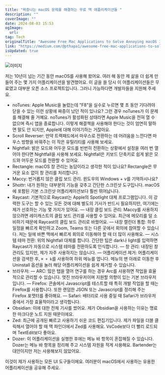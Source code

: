 ```yaml
---
title: "짜증나는 macOS 문제를 해결하는 무료 맥 애플리케이션들 "
description: ""
coverImage: ""
date: 2024-08-03 15:53
ogImage: 
  url: 
tag: Tech
originalTitle: "Awesome Free Mac Applications to Solve Annoying macOS Issues"
link: "https://medium.com/@pthapa1/awesome-free-mac-applications-to-solve-annoying-macos-issues-330849fcbd9f"
isUpdated: true
---
```







![이미지](/assets/img/AwesomeFreeMacApplicationstoSolveAnnoyingmacOSIssues_0.png)

저는 10년이 넘는 기간 동안 macOS를 사용해 왔어요. 여러 해 동안 제 삶을 더 쉽게 만들어 주는 몇 가지 어플리케이션을 발견했어요. 이 글을 쓸 당시 이 어플리케이션들은 무료였고 대부분 오픈 소스 프로젝트입니다. 그러니 가능하다면 개발자들을 지원해 주세요.

- noTunes: Apple Music을 눌렀는데 "F8"을 실수로 누르면 몇 초 동안 기다려야 닫을 수 있는 이런 상황에 짜증이 났던 적이 있나요? 그런 경우 noTunes가 이 문제를 해결해 줄 거예요. noTunes가 활성화된 상태라면 Apple Music을 전혀 열 수 없으며 즉시 앱을 종료합니다. 이렇게 해결책을 사용해야 한다는 것이 엄연히 말하면 말도 안 되지만, Apple에 대해 이야기하는 거잖아요.
- Scroll Reverser: 만약 트랙패드에서 마우스로 전환하는 데 어려움을 느낀다면 마우스 방향을 바꿔주는 이 작은 유틸리티를 사용해 보세요.
- Nightfall: 밝은 모드와 어두운 모드를 빈번히 전환하는 상황에서 설정을 여러 번 열어야 한다면 Nightfall을 사용해 보세요. Nightfall은 키보드 단축키로 쉽게 밝은 모드와 어두운 모드를 전환할 수 있어요.
- Rectangle: macOS 창 관리는 농담이라고 생각한 적이 있나요? Rectangle은 무거운 요소 없이 창 관리를 처리합니다.
- Maccy: 번거롭지 않은 클립 보드 관리. 윈도우의 Windows + v를 기억하시나요?
- Shottr: 내가 원하는 대부분의 기능을 갖추고 간단한 스크린샷 도구입니다. macOS에 포함된 기본 스크린샷 어플리케이션보다 훨씬 뛰어납니다.
- Raycast: 기본적으로 Raycast는 Apple의 Spotlight 대체 프로그램입니다. 이 강력한 도구는 할 수 있는 모든 것에 대해 별도의 기사가 반드시 필요하지만, 여기에는 제가 선호하는 기능 몇 가지가 있어요.
  — 내장 클립 보드 관리: Maccy를 사용하지 않으려면 레이캐스트의 클립 보드 관리를 사용할 수 있어요. 최근에 메모리를 덜 소비하기 때문에 Raycast의 클립 보드 관리로 바꿨어요.
  — 내장 캘린더 통합: 하루 일정을 빠르게 확인하고 Zoom, Teams 또는 다른 곳에서 회의에 참여할 수 있습니다. 저는 일에 바쁜 맥에서 빠르게 회의로 이동해야 할 때 더 많이 사용해요.
  — 시스템 테마 전환: 위의 Nightfall 대체를 합니다. 간단한 팁은 dark나 light를 입력하면 Raycast가 자동으로 시스템 테마를 전환하도록 인식합니다.
  — 창 관리: 내장된 창 관리도 있지만, 제가 자주 사용하지는 않습니다.
  — 어플리케이션 제거: 어플리케이션을 검색한 후, `⌘ + k`를 사용하여 하위 메뉴를 엽니다. 메뉴의 맨 아래로 이동한 후 Uninstall 옵션을 눌러 해당 어플리케이션을 쉽게 제거할 수 있습니다.
- 브라우저:
  — ARC: 많은 탭을 열어 연구를 하는 경우 Arc를 사용하면 작업을 효율적으로 관리할 수 있습니다. 멋진 브라우저이며 지원할 의향이 있는 기본 브라우저입니다.
  — Firefox: 콘솔에서 Javascript를 테스트할 때 특히 개발 작업을 할 때는 Firefox를 사용합니다. 또한 랜덤한 JSON 또는 Javascript를 정리해 주는 Firefox 포맷터를 좋아해요.
  — Safari: 배터리로 사용 중일 때 Safari가 브라우저 중에서 가장 효율적이라고 생각합니다.
- Obsidian: 이에 대한 전체 기사를 썼어요. 제가 Obsidian을 사용하는 이유는 명료한 마크다운 노트 지원 때문이에요.
- Zed: 최근에 공개된 빠르고 사용하기 쉬운 코드 편집기입니다. 제가 파일을 더블 클릭해서 열어야 할 때 맥 파인더에서 Zed를 사용해요. VsCode보다 더 빨리 로드되며 TextEdit보다 좋아요.
- Dozer: 이 어플리케이션을 실행한 후에는 메뉴 바 항목이 혼잡해질 수 있습니다. Dozer는 메뉴 바 항목을 정리해 주고 시스템 자원을 적게 사용해요. Bartender는 대안이지만 저는 사용해보지 않았어요.

이것이 제가 사용하는 모든 UI 도구들이에요. 여러분이 macOS에서 사용하는 유용한 어플리케이션을 공유해 주세요.